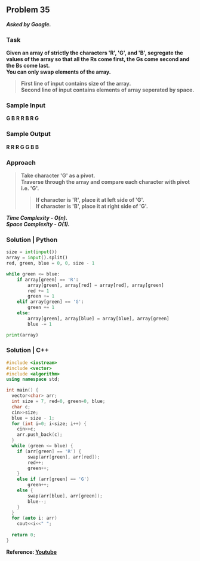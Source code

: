 ## Problem 35
***Asked by Google.***
### Task
**Given an array of strictly the characters 'R', 'G', and 'B', segregate the values of the array so that all the Rs come first, the Gs come second and the Bs come last.**  
**You can only swap elements of the array.**  

>**First line of input contains size of the array.**  
>**Second line of input contains elements of array seperated by space.**
### Sample Input
**G B R R B R G**
### Sample Output
**R R R G G B B**

### Approach
>**Take character 'G' as a pivot.**  
>**Traverse through the array and compare each character with pivot i.e. 'G'.**  
>>**If character is 'R', place it at left side of 'G'.**  
>>**If character is 'B', place it at right side of 'G'.**  

***Time Complexity - O(n).***  
***Space Complexity - O(1).***  

### Solution | Python
```python
size = int(input())
array = input().split() 
red, green, blue = 0, 0, size - 1

while green <= blue:
    if array[green] == 'R':
        array[green], array[red] = array[red], array[green] 
        red += 1
        green += 1
    elif array[green] == 'G':
        green += 1
    else:
        array[green], array[blue] = array[blue], array[green]
        blue -= 1

print(array)
```
### Solution | C++
```cpp
#include <iostream>
#include <vector>
#include <algorithm>
using namespace std;

int main() {
  vector<char> arr;
  int size = 7, red=0, green=0, blue;
  char c;
  cin>>size;
  blue = size - 1;
  for (int i=0; i<size; i++) {
    cin>>c;
    arr.push_back(c);
  }
  while (green <= blue) {
    if (arr[green] == 'R') {
        swap(arr[green], arr[red]);
        red++;
        green++;
    }
    else if (arr[green] == 'G')
        green++;
    else {
        swap(arr[blue], arr[green]);
        blue--;
    }
  }
  for (auto i: arr)
    cout<<i<<" ";
  
  return 0;
}
```

**Reference: [Youtube](https://youtu.be/LP6doGhSZ3M)**
